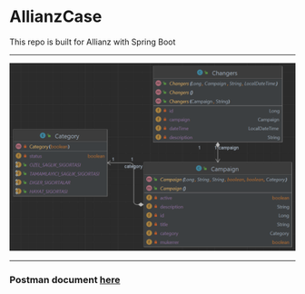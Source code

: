# AllianzCase
This repo is built for Allianz with Spring Boot
<hr>


![UML DIAGRAM](https://github.com/emrahyilm4z/AllianzCase/blob/main/ScreenShot/allianz.png)

<hr>


### Postman document [here](https://github.com/emrahyilm4z/AllianzCase/blob/main/Allianz.postman_collection.json)
